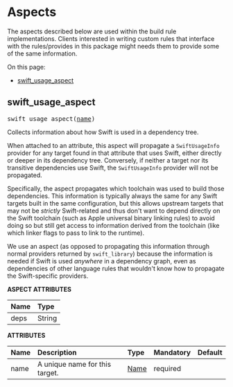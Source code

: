 <!-- Generated with Stardoc, Do Not Edit! -->
# Aspects

The aspects described below are used within the build rule implementations.
Clients interested in writing custom rules that interface with the rules/provides
in this package might needs them to provide some of the same information.

On this page:

  * [swift_usage_aspect](#swift_usage_aspect)

<a id="#swift_usage_aspect"></a>

## swift_usage_aspect

<pre>
swift_usage_aspect(<a href="#swift_usage_aspect-name">name</a>)
</pre>

Collects information about how Swift is used in a dependency tree.

When attached to an attribute, this aspect will propagate a `SwiftUsageInfo`
provider for any target found in that attribute that uses Swift, either directly
or deeper in its dependency tree. Conversely, if neither a target nor its
transitive dependencies use Swift, the `SwiftUsageInfo` provider will not be
propagated.

Specifically, the aspect propagates which toolchain was used to build those
dependencies. This information is typically always the same for any Swift
targets built in the same configuration, but this allows upstream targets that
may not be *strictly* Swift-related and thus don't want to depend directly on
the Swift toolchain (such as Apple universal binary linking rules) to avoid
doing so but still get access to information derived from the toolchain (like
which linker flags to pass to link to the runtime).

We use an aspect (as opposed to propagating this information through normal
providers returned by `swift_library`) because the information is needed if
Swift is used _anywhere_ in a dependency graph, even as dependencies of other
language rules that wouldn't know how to propagate the Swift-specific providers.


**ASPECT ATTRIBUTES**


| Name | Type |
| :------------- | :------------- |
| deps| String |


**ATTRIBUTES**


| Name  | Description | Type | Mandatory | Default |
| :------------- | :------------- | :------------- | :------------- | :------------- |
| <a id="swift_usage_aspect-name"></a>name |  A unique name for this target.   | <a href="https://bazel.build/docs/build-ref.html#name">Name</a> | required |   |


